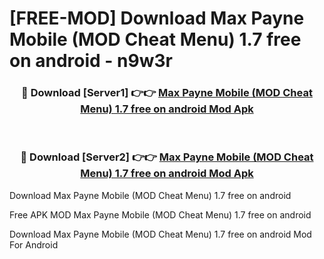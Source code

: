# [FREE-MOD] Download Max Payne Mobile (MOD Cheat Menu) 1.7 free on android - n9w3r


<div align="center">
<h3>🔴 Download [Server1] 👉👉 <a href="https://apk-comot.site?title=Max_Payne_Mobile_(MOD_Cheat_Menu)_1.7_free_on_android">Max Payne Mobile (MOD Cheat Menu) 1.7 free on android Mod Apk</a></h3><br>

<h3>🔴 Download [Server2] 👉👉 <a href="https://apk-comot.site?title=Max_Payne_Mobile_(MOD_Cheat_Menu)_1.7_free_on_android">Max Payne Mobile (MOD Cheat Menu) 1.7 free on android Mod Apk</a></h3>
</div>



Download Max Payne Mobile (MOD Cheat Menu) 1.7 free on android 

Free APK MOD Max Payne Mobile (MOD Cheat Menu) 1.7 free on android 

Download Max Payne Mobile (MOD Cheat Menu) 1.7 free on android Mod For Android
